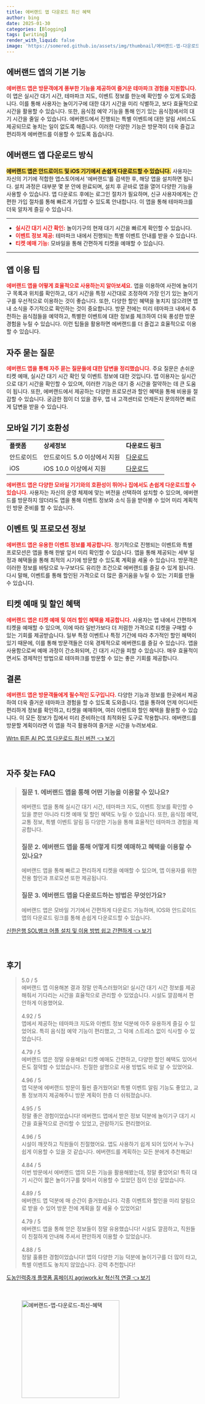 ```yaml
---
title: 에버랜드 앱 다운로드 최신 혜택
author: bing
date: 2025-01-30
categories: [Blogging]
tags: [writing]
render_with_liquid: false
image: 'https://somered.github.io/assets/img/thumbnail/에버랜드-앱-다운로드-최신-혜택.webp'
---
```



<h2 id='에버랜드_앱의_기본_기능'>에버랜드 앱의 기본 기능</h2>

<p><b><span style="color: #ee2323;">에버랜드 앱은 방문객에게 풍부한 기능을 제공하여 즐거운 테마파크 경험을 지원합니다.</span></b> 이 앱은 실시간 대기 시간, 테마파크 지도, 이벤트 정보를 한눈에 확인할 수 있게 도와줍니다. 이를 통해 사용자는 놀이기구에 대한 대기 시간을 미리 식별하고, 보다 효율적으로 시간을 활용할 수 있습니다. 또한, 음식점 예약 기능을 통해 인기 있는 음식점에서의 대기 시간을 줄일 수 있습니다. 에버랜드에서 진행되는 특별 이벤트에 대한 알림 서비스도 제공되므로 놓치는 일이 없도록 해줍니다. 이러한 다양한 기능은 방문객이 더욱 즐겁고 편리하게 에버랜드를 이용할 수 있도록 돕습니다.</p>

<h2 id='에버랜드_앱다운로드_방식'>에버랜드 앱 다운로드 방식</h2>

<p><b><span style="background-color: #ffe066;">에버랜드 앱은 안드로이드 및 iOS 기기에서 손쉽게 다운로드할 수 있습니다.</span></b> 사용자는 자신의 기기에 적합한 앱스토어에서 '에버랜드'를 검색한 후, 해당 앱을 설치하면 됩니다. 설치 과정은 대부분 몇 분 안에 완료되며, 설치 후 곧바로 앱을 열어 다양한 기능을 사용할 수 있습니다. 앱 다운로드 후에는 로그인 절차가 필요하며, 신규 사용자에게는 간편한 가입 절차를 통해 빠르게 가입할 수 있도록 안내합니다. 이 앱을 통해 테마파크를 더욱 알차게 즐길 수 있습니다.</p>

<hr />

<ul>
    <li><b><span style="color: #ee2323;">실시간 대기 시간 확인:</span></b> 놀이기구의 현재 대기 시간을 빠르게 확인할 수 있습니다.</li>
    <li><b><span style="color: #ee2323;">이벤트 정보 제공:</span></b> 테마파크 내에서 진행되는 특별 이벤트 안내를 받을 수 있습니다.</li>
    <li><b><span style="color: #ee2323;">티켓 예매 기능:</span></b> 모바일을 통해 간편하게 티켓을 예매할 수 있습니다.</li>
</ul>

<hr />

<h2 id='앱_이용_팁'>앱 이용 팁</h2>

<p><b><span style="color: #ee2323;">에버랜드 앱을 어떻게 효율적으로 사용하는지 알아보세요.</span></b> 앱을 이용하여 사전에 놀이기구 목록과 위치를 확인하고, 대기 시간을 특정 시간대로 조정하여 가장 인기 있는 놀이기구를 우선적으로 이용하는 것이 좋습니다. 또한, 다양한 할인 혜택을 놓치지 않으려면 앱 내 소식을 주기적으로 확인하는 것이 중요합니다. 방문 전에는 미리 테마파크 내에서 추천하는 음식점들을 예약하고, 특별한 이벤트에 대한 정보를 체크하여 더욱 풍성한 방문 경험을 누릴 수 있습니다. 이런 팁들을 활용하면 에버랜드를 더 즐겁고 효율적으로 이용할 수 있습니다.</p>

<h2 id='자주_묻는_질문'>자주 묻는 질문</h2>

<p><b><span style="color: #ee2323;">에버랜드 앱을 통해 자주 묻는 질문들에 대한 답변을 정리했습니다.</span></b> 주요 질문은 손쉬운 티켓 예매, 실시간 대기 시간 확인 및 이벤트 정보에 대한 것입니다. 앱 이용자는 실시간으로 대기 시간을 확인할 수 있으며, 이러한 기능은 대기 중 시간을 절약하는 데 큰 도움이 됩니다. 또한, 에버랜드에서 제공하는 다양한 프로모션과 할인 혜택을 통해 비용을 절감할 수 있습니다. 궁금한 점이 더 있을 경우, 앱 내 고객센터로 언제든지 문의하면 빠르게 답변을 받을 수 있습니다.</p>

<h2 id='모바일_기기_호환성'>모바일 기기 호환성</h2>

<table>
    <tr>
        <td><b>플랫폼</b></td>
        <td><b>상세정보</b></td>
        <td><b>다운로드 링크</b></td>
    </tr>
    <tr>
        <td>안드로이드</td>
        <td>안드로이드 5.0 이상에서 지원</td>
        <td><a href="어플다운로드링크">다운로드</a></td>
    </tr>
    <tr>
        <td>iOS</td>
        <td>iOS 10.0 이상에서 지원</td>
        <td><a href="어플다운로드링크">다운로드</a></td>
    </tr>
</table>

<p><b><span style="color: #ee2323;">에버랜드 앱은 다양한 모바일 기기와의 호환성이 뛰어나 집에서도 손쉽게 다운로드할 수 있습니다.</span></b> 사용자는 자신의 운영 체제에 맞는 버전을 선택하여 설치할 수 있으며, 에버랜드를 방문하지 않더라도 앱을 통해 이벤트 정보와 소식 등을 받아볼 수 있어 미리 계획적인 방문 준비를 할 수 있습니다.</p>

<h2 id='이벤트_및_프로모션_정보'>이벤트 및 프로모션 정보</h2>

<p><b><span style="color: #ee2323;">에버랜드 앱은 유용한 이벤트 정보를 제공합니다.</span></b> 정기적으로 진행되는 이벤트와 특별 프로모션은 앱을 통해 한발 앞서 미리 확인할 수 있습니다. 앱을 통해 제공되는 세부 일정과 혜택들을 통해 최적의 시기에 방문할 수 있도록 계획을 세울 수 있습니다. 방문객은 이러한 정보를 바탕으로 누구보다도 유리한 조건으로 에버랜드를 즐길 수 있게 됩니다. 다시 말해, 이벤트를 통해 할인된 가격으로 더 많은 즐거움을 누릴 수 있는 기회를 만들 수 있습니다.</p>

<h2 id='티켓_예매_및_할인_혜택'>티켓 예매 및 할인 혜택</h2>

<p><b><span style="color: #ee2323;">에버랜드 앱은 티켓 예매 및 여러 할인 혜택을 제공합니다.</span></b> 사용자는 앱 내에서 간편하게 티켓을 예매할 수 있으며, 이에 따라 일반가보다 더 저렴한 가격으로 티켓을 구매할 수 있는 기회를 제공받습니다. 일부 특정 이벤트나 특정 기간에 따라 추가적인 할인 혜택이 있기 때문에, 이를 통해 방문객들은 더욱 경제적으로 에버랜드를 즐길 수 있습니다. 앱을 사용함으로써 예매 과정이 간소화되며, 긴 대기 시간을 피할 수 있습니다. 매우 효율적이면서도 경제적인 방법으로 테마파크를 방문할 수 있는 좋은 기회를 제공합니다.</p>

<h2 id='결론'>결론</h2>

<p><b><span style="color: #ee2323;">에버랜드 앱은 방문객들에게 필수적인 도구입니다.</span></b> 다양한 기능과 정보를 한곳에서 제공하여 더욱 즐거운 테마파크 경험을 할 수 있도록 도와줍니다. 앱을 통하여 언제 어디서든 편리하게 정보를 확인하고, 티켓을 예매하며, 여러 이벤트와 할인 혜택을 활용할 수 있습니다. 이 모든 정보가 집에서 미리 준비하는데 최적화된 도구로 작용합니다. 에버랜드를 방문할 계획이라면 이 앱을 적극 활용하여 즐거운 시간을 누려보세요.</p>


<p><a class="click-button" title="Wrtn 뤼튼 AI PC 앱 다운로드 최신 버전" href="https://somered.github.io/posts/Wrtn-%EB%A4%BC%ED%8A%BC-AI-PC-%EC%95%B1-%EB%8B%A4%EC%9A%B4%EB%A1%9C%EB%93%9C-%EC%B5%9C%EC%8B%A0-%EB%B2%84%EC%A0%84/" rel="dofollow">Wrtn 뤼튼 AI PC 앱 다운로드 최신 버전 👈 보기</a></p><br>
<h2 id='자주_찾는_FAQ'>자주 찾는 FAQ</h2>
<div itemscope="" itemtype="https://schema.org/FAQPage"> 
<blockquote> 
<div itemscope="" itemprop="mainEntity" itemtype="https://schema.org/Question"> 
<h3 itemprop="name">질문 1. 에버랜드 앱을 통해 어떤 기능을 이용할 수 있나요?</h3> 
<div itemscope="" itemprop="acceptedAnswer" itemtype="https://schema.org/Answer"> 
<span itemprop="text"> 
<p>에버랜드 앱을 통해 실시간 대기 시간, 테마파크 지도, 이벤트 정보를 확인할 수 있을 뿐만 아니라 티켓 예매 및 할인 혜택도 누릴 수 있습니다. 또한, 음식점 예약, 교통 정보, 특별 이벤트 알림 등 다양한 기능을 통해 효율적인 테마파크 경험을 제공합니다.</p> 
</span> 
</div> 
</div> 

<div itemscope="" itemprop="mainEntity" itemtype="https://schema.org/Question"> 
<h3 itemprop="name">질문 2. 에버랜드 앱을 통해 어떻게 티켓 예매하고 혜택을 이용할 수 있나요?</h3> 
<div itemscope="" itemprop="acceptedAnswer" itemtype="https://schema.org/Answer"> 
<span itemprop="text"> 
<p>에버랜드 앱을 통해 빠르고 편리하게 티켓을 예매할 수 있으며, 앱 이용자를 위한 전용 할인과 프로모션 또한 제공됩니다.</p> 
</span> 
</div> 
</div> 

<div itemscope="" itemprop="mainEntity" itemtype="https://schema.org/Question"> 
<h3 itemprop="name">질문 3. 에버랜드 앱을 다운로드하는 방법은 무엇인가요?</h3> 
<div itemscope="" itemprop="acceptedAnswer" itemtype="https://schema.org/Answer"> 
<span itemprop="text"> 
<p>에버랜드 앱은 모바일 기기에서 간편하게 다운로드 가능하며, IOS와 안드로이드 앱의 다운로드 링크를 통해 손쉽게 다운로드할 수 있습니다.</p> 
</span> 
</div> 
</div> 
</blockquote> 
</div>
<p><a class="click-button" title="신한은행 SOL뱅크 어플 설치 및 이용 방법 쉽고 간편하게" href="https://somered.github.io/posts/%EC%8B%A0%ED%95%9C%EC%9D%80%ED%96%89-SOL%EB%B1%85%ED%81%AC-%EC%96%B4%ED%94%8C-%EC%84%A4%EC%B9%98-%EB%B0%8F-%EC%9D%B4%EC%9A%A9-%EB%B0%A9%EB%B2%95-%EC%89%BD%EA%B3%A0-%EA%B0%84%ED%8E%B8%ED%95%98%EA%B2%8C/" rel="dofollow">신한은행 SOL뱅크 어플 설치 및 이용 방법 쉽고 간편하게 👈 보기</a></p><br>
<h2 id='후기'>후기</h2>
<div itemscope itemtype="https://schema.org/Product">
  <blockquote>
  <div itemprop="review" itemscope itemtype="https://schema.org/Review">
      <div itemprop="reviewRating" itemscope itemtype="https://schema.org/Rating"> <span itemprop="ratingValue">5.0</span> / <span itemprop="bestRating">5</span> </div>
      <span itemprop="reviewBody">에버랜드 앱 이용해본 결과 정말 만족스러웠어요! 실시간 대기 시간 정보를 제공해줘서 기다리는 시간을 효율적으로 관리할 수 있었습니다. 시설도 깔끔해서 편안하게 이용했어요.</span>
  </div>
  <br>
  <div itemprop="review" itemscope itemtype="https://schema.org/Review">
      <div itemprop="reviewRating" itemscope itemtype="https://schema.org/Rating"> <span itemprop="ratingValue">4.92</span> / <span itemprop="bestRating">5</span> </div>
      <span itemprop="reviewBody">앱에서 제공하는 테마파크 지도와 이벤트 정보 덕분에 아주 유용하게 즐길 수 있었어요. 특히 음식점 예약 기능이 편리했고, 그 덕에 스트레스 없이 식사할 수 있었습니다.</span>
  </div>
  <br>
  <div itemprop="review" itemscope itemtype="https://schema.org/Review">
      <div itemprop="reviewRating" itemscope itemtype="https://schema.org/Rating"> <span itemprop="ratingValue">4.79</span> / <span itemprop="bestRating">5</span> </div>
      <span itemprop="reviewBody">에버랜드 앱은 정말 유용해요! 티켓 예매도 간편하고, 다양한 할인 혜택도 있어서 돈도 절약할 수 있었습니다. 친절한 설명으로 사용 방법도 바로 알 수 있었어요.</span>
  </div>
  <br>
  <div itemprop="review" itemscope itemtype="https://schema.org/Review">
      <div itemprop="reviewRating" itemscope itemtype="https://schema.org/Rating"> <span itemprop="ratingValue">4.96</span> / <span itemprop="bestRating">5</span> </div>
      <span itemprop="reviewBody">앱 덕분에 에버랜드 방문이 훨씬 즐거웠어요! 특별 이벤트 알림 기능도 좋았고, 교통 정보까지 제공해주니 방문 계획이 한층 더 쉬워졌습니다.</span>
  </div>
  <br>
  <div itemprop="review" itemscope itemtype="https://schema.org/Review">
      <div itemprop="reviewRating" itemscope itemtype="https://schema.org/Rating"> <span itemprop="ratingValue">4.95</span> / <span itemprop="bestRating">5</span> </div>
      <span itemprop="reviewBody">정말 좋은 경험이었습니다! 에버랜드 앱에서 받은 정보 덕분에 놀이기구 대기 시간을 효율적으로 관리할 수 있었고, 관람하기도 편리했어요.</span>
  </div>
  <br>
  <div itemprop="review" itemscope itemtype="https://schema.org/Review">
      <div itemprop="reviewRating" itemscope itemtype="https://schema.org/Rating"> <span itemprop="ratingValue">4.96</span> / <span itemprop="bestRating">5</span> </div>
      <span itemprop="reviewBody">시설이 깨끗하고 직원들이 친절했어요. 앱도 사용하기 쉽게 되어 있어서 누구나 쉽게 이용할 수 있을 것 같습니다. 에버랜드를 계획하는 모든 분에게 추천해요!</span>
  </div>
  <br>
  <div itemprop="review" itemscope itemtype="https://schema.org/Review">
      <div itemprop="reviewRating" itemscope itemtype="https://schema.org/Rating"> <span itemprop="ratingValue">4.84</span> / <span itemprop="bestRating">5</span> </div>
      <span itemprop="reviewBody">이번 방문에서 에버랜드 앱의 모든 기능을 활용해봤는데, 정말 좋았어요! 특히 대기 시간이 짧은 놀이기구를 찾아서 이용할 수 있었던 점이 인상 깊었습니다.</span>
  </div>
  <br>
  <div itemprop="review" itemscope itemtype="https://schema.org/Review">
      <div itemprop="reviewRating" itemscope itemtype="https://schema.org/Rating"> <span itemprop="ratingValue">4.89</span> / <span itemprop="bestRating">5</span> </div>
      <span itemprop="reviewBody">에버랜드 앱 덕분에 매 순간이 즐거웠습니다. 각종 이벤트와 할인을 미리 알림으로 받을 수 있어 방문 전에 계획을 잘 세울 수 있었어요!</span>
  </div>
  <br>
  <div itemprop="review" itemscope itemtype="https://schema.org/Review">
      <div itemprop="reviewRating" itemscope itemtype="https://schema.org/Rating"> <span itemprop="ratingValue">4.79</span> / <span itemprop="bestRating">5</span> </div>
      <span itemprop="reviewBody">에버랜드 앱을 통해 얻은 정보들이 정말 유용했습니다! 시설도 깔끔하고, 직원들이 친절하게 안내해 주셔서 편안하게 이용할 수 있었습니다.</span>
  </div>
  <br>
  <div itemprop="review" itemscope itemtype="https://schema.org/Review">
      <div itemprop="reviewRating" itemscope itemtype="https://schema.org/Rating"> <span itemprop="ratingValue">4.88</span> / <span itemprop="bestRating">5</span> </div>
      <span itemprop="reviewBody">정말 훌륭한 경험이었습니다! 앱의 다양한 기능 덕분에 놀이기구를 더 많이 타고, 특별 이벤트도 놓치지 않았습니다. 강력 추천합니다!</span>
  </div>
  </blockquote>
</div>
<p><a class="click-button" title="도농인력중개 플랫폼 홈페이지 agriwork.kr 혁신적 연결" href="https://somered.github.io/posts/%EB%8F%84%EB%86%8D%EC%9D%B8%EB%A0%A5%EC%A4%91%EA%B0%9C-%ED%94%8C%EB%9E%AB%ED%8F%BC-%ED%99%88%ED%8E%98%EC%9D%B4%EC%A7%80-agriwork.kr-%ED%98%81%EC%8B%A0%EC%A0%81-%EC%97%B0%EA%B2%B0/" rel="dofollow">도농인력중개 플랫폼 홈페이지 agriwork.kr 혁신적 연결 👈 보기</a></p><br>
<figure class="image"><img src="https://somered.github.io/assets/img/thumbnail/에버랜드-앱-다운로드-최신-혜택.webp" alt="에버랜드-앱-다운로드-최신-혜택" width="256" height="256"></figure>